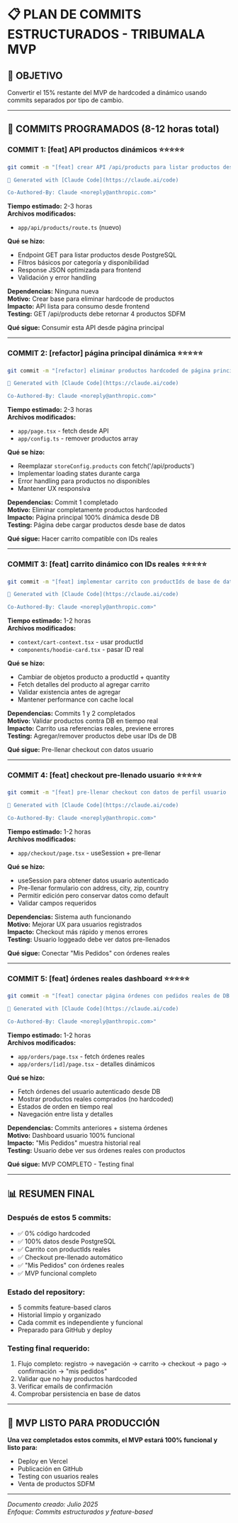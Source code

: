 # 📋 PLAN DE COMMITS ESTRUCTURADOS - TRIBUMALA MVP

## 🎯 **OBJETIVO**
Convertir el 15% restante del MVP de hardcoded a dinámico usando commits separados por tipo de cambio.

---

## 🚀 **COMMITS PROGRAMADOS (8-12 horas total)**

### **COMMIT 1: [feat] API productos dinámicos** ⭐⭐⭐⭐⭐
```bash
git commit -m "[feat] crear API /api/products para listar productos desde DB

🚀 Generated with [Claude Code](https://claude.ai/code)

Co-Authored-By: Claude <noreply@anthropic.com>"
```

**Tiempo estimado:** 2-3 horas  
**Archivos modificados:**
- `app/api/products/route.ts` (nuevo)

**Qué se hizo:**
- Endpoint GET para listar productos desde PostgreSQL
- Filtros básicos por categoría y disponibilidad  
- Response JSON optimizada para frontend
- Validación y error handling

**Dependencias:** Ninguna nueva  
**Motivo:** Crear base para eliminar hardcode de productos  
**Impacto:** API lista para consumo desde frontend  
**Testing:** GET /api/products debe retornar 4 productos SDFM

**Qué sigue:** Consumir esta API desde página principal

---

### **COMMIT 2: [refactor] página principal dinámica** ⭐⭐⭐⭐⭐
```bash
git commit -m "[refactor] eliminar productos hardcoded de página principal

🚀 Generated with [Claude Code](https://claude.ai/code)

Co-Authored-By: Claude <noreply@anthropic.com>"
```

**Tiempo estimado:** 2-3 horas  
**Archivos modificados:**
- `app/page.tsx` - fetch desde API
- `app/config.ts` - remover productos array

**Qué se hizo:**
- Reemplazar `storeConfig.products` con fetch('/api/products')
- Implementar loading states durante carga
- Error handling para productos no disponibles
- Mantener UX responsiva

**Dependencias:** Commit 1 completado  
**Motivo:** Eliminar completamente productos hardcoded  
**Impacto:** Página principal 100% dinámica desde DB  
**Testing:** Página debe cargar productos desde base de datos

**Qué sigue:** Hacer carrito compatible con IDs reales

---

### **COMMIT 3: [feat] carrito dinámico con IDs reales** ⭐⭐⭐⭐⭐
```bash
git commit -m "[feat] implementar carrito con productIds de base de datos

🚀 Generated with [Claude Code](https://claude.ai/code)

Co-Authored-By: Claude <noreply@anthropic.com>"
```

**Tiempo estimado:** 1-2 horas  
**Archivos modificados:**
- `context/cart-context.tsx` - usar productId
- `components/hoodie-card.tsx` - pasar ID real

**Qué se hizo:**
- Cambiar de objetos producto a productId + quantity
- Fetch detalles del producto al agregar carrito
- Validar existencia antes de agregar
- Mantener performance con cache local

**Dependencias:** Commits 1 y 2 completados  
**Motivo:** Validar productos contra DB en tiempo real  
**Impacto:** Carrito usa referencias reales, previene errores  
**Testing:** Agregar/remover productos debe usar IDs de DB

**Qué sigue:** Pre-llenar checkout con datos usuario

---

### **COMMIT 4: [feat] checkout pre-llenado usuario** ⭐⭐⭐⭐⭐
```bash
git commit -m "[feat] pre-llenar checkout con datos de perfil usuario

🚀 Generated with [Claude Code](https://claude.ai/code)

Co-Authored-By: Claude <noreply@anthropic.com>"
```

**Tiempo estimado:** 1-2 horas  
**Archivos modificados:**
- `app/checkout/page.tsx` - useSession + pre-llenar

**Qué se hizo:**
- useSession para obtener datos usuario autenticado
- Pre-llenar formulario con address, city, zip, country
- Permitir edición pero conservar datos como default
- Validar campos requeridos

**Dependencias:** Sistema auth funcionando  
**Motivo:** Mejorar UX para usuarios registrados  
**Impacto:** Checkout más rápido y menos errores  
**Testing:** Usuario loggeado debe ver datos pre-llenados

**Qué sigue:** Conectar "Mis Pedidos" con órdenes reales

---

### **COMMIT 5: [feat] órdenes reales dashboard** ⭐⭐⭐⭐⭐
```bash
git commit -m "[feat] conectar página órdenes con pedidos reales de DB

🚀 Generated with [Claude Code](https://claude.ai/code)

Co-Authored-By: Claude <noreply@anthropic.com>"
```

**Tiempo estimado:** 1-2 horas  
**Archivos modificados:**
- `app/orders/page.tsx` - fetch órdenes reales
- `app/orders/[id]/page.tsx` - detalles dinámicos

**Qué se hizo:**
- Fetch órdenes del usuario autenticado desde DB
- Mostrar productos reales comprados (no hardcoded)
- Estados de orden en tiempo real
- Navegación entre lista y detalles

**Dependencias:** Commits anteriores + sistema órdenes  
**Motivo:** Dashboard usuario 100% funcional  
**Impacto:** "Mis Pedidos" muestra historial real  
**Testing:** Usuario debe ver sus órdenes reales con productos

**Qué sigue:** MVP COMPLETO - Testing final

---

## 📊 **RESUMEN FINAL**

### **Después de estos 5 commits:**
- ✅ 0% código hardcoded
- ✅ 100% datos desde PostgreSQL
- ✅ Carrito con productIds reales
- ✅ Checkout pre-llenado automático
- ✅ "Mis Pedidos" con órdenes reales
- ✅ MVP funcional completo

### **Estado del repository:**
- 5 commits feature-based claros
- Historial limpio y organizado
- Cada commit es independiente y funcional
- Preparado para GitHub y deploy

### **Testing final requerido:**
1. Flujo completo: registro → navegación → carrito → checkout → pago → confirmación → "mis pedidos"
2. Validar que no hay productos hardcoded
3. Verificar emails de confirmación
4. Comprobar persistencia en base de datos

---

## 🎉 **MVP LISTO PARA PRODUCCIÓN**

**Una vez completados estos commits, el MVP estará 100% funcional y listo para:**
- Deploy en Vercel
- Publicación en GitHub
- Testing con usuarios reales
- Venta de productos SDFM

---

*Documento creado: Julio 2025*  
*Enfoque: Commits estructurados y feature-based*
